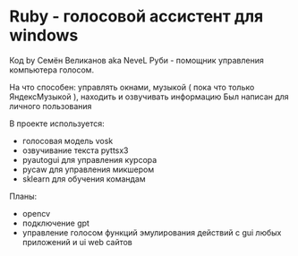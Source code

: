 Ruby - голосовой ассистент для windows
=========================================================
Код by Семён Великанов aka NeveL
Руби - помощник управления компьютера голосом. 

На что способен: управлять окнами, музыкой ( пока что только ЯндексМузыкой ), находить и озвучивать информацию
Был написан для личного пользования

В проекте используется:
- голосовая модель vosk
- озвучивание текста pyttsx3
- pyautogui для управления курсора
- pycaw для управления микшером
- sklearn для обучения командам

Планы:
- opencv
- подключение gpt
- управление голосом функций эмулирования действий с gui любых приложений и ui web сайтов
